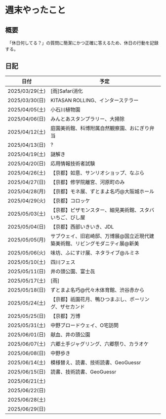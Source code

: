# 週末やったこと

## 概要

　「休日何してる？」の質問に簡潔にかつ正確に答えるため、休日の行動を記録する。

## 日記

| 日付 | 予定 |
|---|---|
| 2025/03/29(土) | [雨]Safari消化 |
| 2025/03/30(日) | KITASAN ROLLING、インターステラー|
| 2025/04/05(土) | 小石川植物園 |
| 2025/04/06(日) | みんとあスタンプラリー、大掃除 |
| 2025/04/12(土) | 庭園美術館、科博附属自然観察園、おにぎり弁当 |
| 2025/04/13(日) | ? |
| 2025/04/19(土) | 謎解き |
| 2025/04/20(日) | 応用情報技術者試験 |
| 2025/04/26(土) | 【京都】如意、サンリオショップ、なぶら |
| 2025/04/27(日) | 【京都】修学院離宮、河原町のみ |
| 2025/04/28(月) | 【京都】モネ展、ずとまよ名巧@大阪城ホール |
| 2025/04/29(火) | 【京都】コロッケ |
| 2025/05/03(土) | 【京都】ピザモンスター、細見美術館、スタバいちご、びし屋 |
| 2025/05/04(日) | 【京都】西部いきいき、JDL |
| 2025/05/05(月) | サブウェイ、旧岩崎邸、万博展@国立近現代建築美術館、リビングモダニティ展@新美 |
| 2025/05/06(火) | 味坊、ふにすけ展、ネタライブ@ルミネ |
| 2025/05/10(土) | 四川フェス |
| 2025/05/11(日) | 井の頭公園、富士㐂 |
| 2025/05/17(土) | [雨] |
| 2025/05/18(日) | ずとまよ名巧@代々木体育館、渋谷赤から |
| 2025/05/24(土) | 【京都】祇園花月、鴨ひつまぶし、ボーリング、ザセカンド |
| 2025/05/25(日) | 【京都】万博 |
| 2025/05/31(土) | 中野ブロードウェイ、O宅訪問 |
| 2025/06/01(日) | 献血、井の頭公園 |
| 2025/06/07(土) | 六郷土手ジャグリング、六郷祭り、カラオケ |
| 2025/06/08(日) | 中野歩き |
| 2025/06/14(土) | 模様替え、読書、技術読書、GeoGuessr |
| 2025/06/15(日) | 読書、技術読書、GeoGuessr |
| 2025/06/21(土) | |
| 2025/06/22(日) | |
| 2025/06/28(土) | |
| 2025/06/29(日) | |
